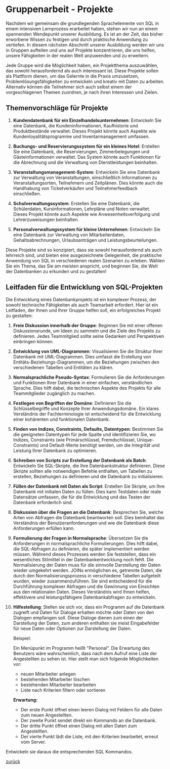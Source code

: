 # Gruppenarbeit - Projekte

Nachdem wir gemeinsam die grundlegenden Sprachelemente von SQL in einem intensiven Lernprozess erarbeitet haben, stehen
wir nun an einem spannenden Wendepunkt unserer Ausbildung. Es ist an der Zeit, das bisher erworbene Wissen zu festigen
und durch praktische Anwendung zu vertiefen. In diesem nächsten Abschnitt unserer Ausbildung werden wir uns in Gruppen
aufteilen und uns auf Projekte konzentrieren, die uns helfen, unsere Fähigkeiten in der realen Welt anzuwenden und zu
erweitern.

Jede Gruppe wird die Möglichkeit haben, ein Projektthema auszuwählen, das sowohl herausfordernd als auch interessant
ist. Diese Projekte sollen als Plattform dienen, um das Gelernte in die Praxis umzusetzen, Problemlösungsfähigkeiten zu
entwickeln und kreativ mit Daten zu arbeiten. Alternativ können die Teilnehmer sich auch selbst einem der
vorgeschlagenen Themen zuordnen, je nach ihren Interessen und Zielen.

## Themenvorschläge für Projekte

1. **Kundendatenbank für ein Einzelhandelsunternehmen**: Entwickeln Sie eine Datenbank, die Kundeninformationen,
   Kaufhistorie und Produktbestände verwaltet. Dieses Projekt könnte auch Aspekte wie Kundenloyalitätsprogramme und
   Inventarmanagement umfassen.

2. **Buchungs- und Reservierungssystem für ein kleines Hotel**: Erstellen Sie eine Datenbank, die Reservierungen,
   Zimmerbelegungen und Gästeinformationen verwaltet. Das System könnte auch Funktionen für die Abrechnung und die
   Verwaltung von Dienstleistungen beinhalten.

3. **Veranstaltungsmanagement-System**: Entwickeln Sie eine Datenbank zur Verwaltung von Veranstaltungen, einschließlich
   Informationen zu Veranstaltungsorten, Teilnehmern und Zeitplänen. Dies könnte auch die Handhabung von Ticketverkäufen
   und Teilnehmerfeedback einschließen.

4. **Schulverwaltungssystem**: Erstellen Sie eine Datenbank, die Schülerdaten, Kursinformationen, Lehrpläne und Noten
   verwaltet. Dieses Projekt könnte auch Aspekte wie Anwesenheitsverfolgung und Lehrerzuweisungen beinhalten.

5. **Personalverwaltungssystem für kleine Unternehmen**: Entwickeln Sie eine Datenbank zur Verwaltung von
   Mitarbeiterdaten, Gehaltsabrechnungen, Urlaubsanträgen und Leistungsbeurteilungen.

Diese Projekte sind so konzipiert, dass sie sowohl herausfordernd als auch lehrreich sind, und bieten eine
ausgezeichnete Gelegenheit, die praktische Anwendung von SQL in verschiedenen realen Szenarien zu erleben. Wählen Sie
ein Thema, das Sie am meisten anspricht, und beginnen Sie, die Welt der Datenbanken zu erkunden und zu gestalten!

## Leitfaden für die Entwicklung von SQL-Projekten

Die Entwicklung eines Datenbankprojekts ist ein komplexer Prozess, der sowohl technische Fähigkeiten als auch Teamarbeit
erfordert. Hier ist ein Leitfaden, der Ihnen und Ihrer Gruppe helfen soll, ein erfolgreiches Projekt zu gestalten:

1. **Freie Diskussion innerhalb der Gruppe**: Beginnen Sie mit einer offenen Diskussionsrunde, um Ideen zu sammeln und
   die Ziele des Projekts zu definieren. Jedes Teammitglied sollte seine Gedanken und Perspektiven einbringen können.

2. **Entwicklung von UML-Diagrammen**: Visualisieren Sie die Struktur Ihrer Datenbank mit UML-Diagrammen. Dies umfasst
   die Erstellung von Entitäts-Beziehungs-Diagrammen, um die Beziehungen zwischen den verschiedenen Tabellen und
   Entitäten zu klären.

3. **Normalsprachliche Pseudo-Syntax**: Formulieren Sie die Anforderungen und Funktionen Ihrer Datenbank in einer
   einfachen, verständlichen Sprache. Dies hilft dabei, die technischen Aspekte des Projekts für alle Teammitglieder
   zugänglich zu machen.

4. **Festlegen von Begriffen der Domäne**: Definieren Sie die Schlüsselbegriffe und Konzepte Ihrer Anwendungsdomäne. Ein
   klares Verständnis der Fachterminologie ist entscheidend für die Entwicklung einer kohärenten und funktionalen
   Datenbank.

5. **Finden von Indizes, Constraints, Defaults, Datentypen**: Bestimmen Sie die geeigneten Datentypen für jede Spalte
   und identifizieren Sie, wo Indizes, Constraints (wie Primärschlüssel, Fremdschlüssel, Unique-Constraints) und
   Default-Werte benötigt werden, um die Integrität und Leistung Ihrer Datenbank zu optimieren.

6. **Schreiben von Scripts zur Erstellung der Datenbank als Batch**: Entwickeln Sie SQL-Skripte, die Ihre
   Datenbankstruktur definieren. Diese Skripte sollten alle notwendigen Befehle enthalten, um Tabellen zu erstellen,
   Beziehungen zu definieren und die Datenbank zu initialisieren.

7. **Füllen der Datenbank mit Daten als Script**: Erstellen Sie Skripte, um Ihre Datenbank mit initialen Daten zu
   füllen. Dies kann Testdaten oder reale Datensätze umfassen, die für die Entwicklung und das Testen der Datenbank
   erforderlich sind.

8. **Diskussion über die Fragen an die Datenbank**: Besprechen Sie, welche Arten von Abfragen die Datenbank beantworten
   soll. Dies beinhaltet das Verständnis der Benutzeranforderungen und wie die Datenbank diese Anforderungen erfüllen
   kann.

9. **Formulierung der Fragen in Normalsprache**: Übersetzen Sie die Anforderungen in normalsprachliche Formulierungen.
   Dies hilft dabei, die SQL-Abfragen zu definieren, die später implementiert werden müssen. Während dieses Prozesses
   werden Sie feststellen, dass ein wesentliches Stilmittel in der Datenbankentwicklung noch
   fehlt.
   Die Normalisierung der Daten muss für die sinnvolle Darstellung der Daten wieder umgekehrt werden. JOINs ermöglichen
   es, getrennte Daten, die durch den Normalisierungsprozess in verschiedene
   Tabellen aufgeteilt wurden, wieder zusammenzuführen. Sie sind entscheidend für die Durchführung komplexer Abfragen
   und
   die Gewinnung von Einsichten aus den relationalen Daten. Dieses Verständnis wird Ihnen helfen, effektivere und
   leistungsfähigere Datenbankabfragen zu entwickeln.

10. **Hilfestellung**: Stellen sie sich vor, dass ein Programm auf die Datenbank zugreift und Daten für Dialoge erhalten
    möchte oder Daten von den Dialogen empfangen soll. Diese Dialoge dienen zum einen der Darstellung der Daten, zum
    anderen enthalten sie meist Eingabefelder für
    neue Daten oder Optionen zur Darstellung der Daten.

    Beispiel:

    Ein Menüpunkt im Programm heißt "Personal". Die Erwartung des Benutzers wäre wahrscheinlich, dass nach dem Aufruf
    eine Liste der Angestellten zu sehen ist. Hier stellt man sich folgende Möglichkeiten vor:

    - neuen Mitarbeiter anlegen
    - bestehenden Mitarbeiter löschen
    - bestehenden Mitarbeiter bearbeiten
    - Liste nach Kriterien filtern oder sortieren
    
    **Erwartung:**

    - Der erste Punkt öffnet einen leeren Dialog mit Feldern für alle Daten zum neuen Angestellten.
    - Der zweite Punkt sendet direkt ein Kommando an die Datenbank.
    - Der dritte Punkt öffnet einen Dialog mit allen Daten zum Angestellten.
    - Der vierte Punkt lädt die Liste, mit den Kriterien bearbeitet, erneut vom Server.

Entwickeln sie daraus die entsprechenden SQL Kommandos.

[zurück](datenbanken.md)
